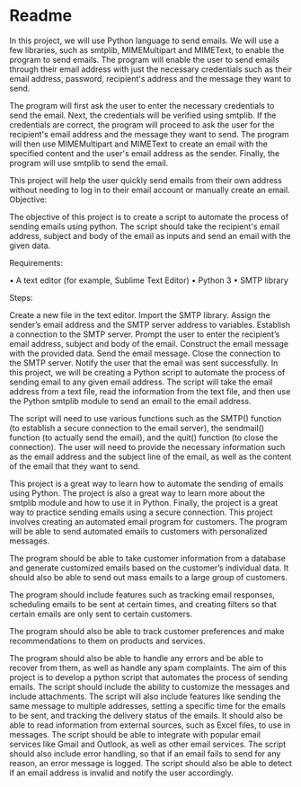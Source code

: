 # Readme
In this project, we will use Python language to send emails. We will use a few libraries, such as smtplib, MIMEMultipart and MIMEText, to enable the program to send emails. The program will enable the user to send emails through their email address with just the necessary credentials such as their email address, password, recipient's address and the message they want to send.

The program will first ask the user to enter the necessary credentials to send the email. Next, the credentials will be verified using smtplib. If the credentials are correct, the program will proceed to ask the user for the recipient's email address and the message they want to send. The program will then use MIMEMultipart and MIMEText to create an email with the specified content and the user's email address as the sender. Finally, the program will use smtplib to send the email.

This project will help the user quickly send emails from their own address without needing to log in to their email account or manually create an email.
Objective:

The objective of this project is to create a script to automate the process of sending emails using python. The script should take the recipient's email address, subject and body of the email as inputs and send an email with the given data.

Requirements:

• A text editor (for example, Sublime Text Editor) • Python 3 • SMTP library

Steps:

Create a new file in the text editor.
Import the SMTP library.
Assign the sender’s email address and the SMTP server address to variables.
Establish a connection to the SMTP server.
Prompt the user to enter the recipient’s email address, subject and body of the email.
Construct the email message with the provided data.
Send the email message.
Close the connection to the SMTP server.
Notify the user that the email was sent successfully.
In this project, we will be creating a Python script to automate the process of sending email to any given email address. The script will take the email address from a text file, read the information from the text file, and then use the Python smtplib module to send an email to the email address.

The script will need to use various functions such as the SMTP() function (to establish a secure connection to the email server), the sendmail() function (to actually send the email), and the quit() function (to close the connection). The user will need to provide the necessary information such as the email address and the subject line of the email, as well as the content of the email that they want to send.

This project is a great way to learn how to automate the sending of emails using Python. The project is also a great way to learn more about the smtplib module and how to use it in Python. Finally, the project is a great way to practice sending emails using a secure connection.
This project involves creating an automated email program for customers. The program will be able to send automated emails to customers with personalized messages.

The program should be able to take customer information from a database and generate customized emails based on the customer’s individual data. It should also be able to send out mass emails to a large group of customers.

The program should include features such as tracking email responses, scheduling emails to be sent at certain times, and creating filters so that certain emails are only sent to certain customers.

The program should also be able to track customer preferences and make recommendations to them on products and services.

The program should also be able to handle any errors and be able to recover from them, as well as handle any spam complaints.
The aim of this project is to develop a python script that automates the process of sending emails. The script should include the ability to customize the messages and include attachments. The script will also include features like sending the same message to multiple addresses, setting a specific time for the emails to be sent, and tracking the delivery status of the emails. It should also be able to read information from external sources, such as Excel files, to use in messages. The script should be able to integrate with popular email services like Gmail and Outlook, as well as other email services. The script should also include error handling, so that if an email fails to send for any reason, an error message is logged. The script should also be able to detect if an email address is invalid and notify the user accordingly.









